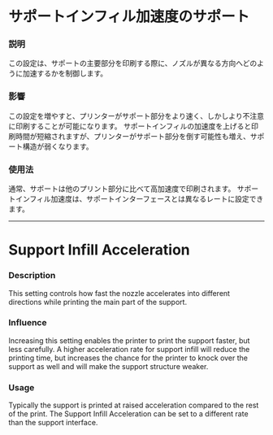 サポートインフィル加速度のサポート
====
### **説明**
この設定は、サポートの主要部分を印刷する際に、ノズルが異なる方向へどのように加速するかを制御します。

### **影響**
この設定を増やすと、プリンターがサポート部分をより速く、しかしより不注意に印刷することが可能になります。 サポートインフィルの加速度を上げると印刷時間が短縮されますが、プリンターがサポート部分を倒す可能性も増え、サポート構造が弱くなります。

### **使用法**
通常、サポートは他のプリント部分に比べて高加速度で印刷されます。 サポートインフィル加速度は、サポートインターフェースとは異なるレートに設定できます。

---

Support Infill Acceleration
====
### **Description**
This setting controls how fast the nozzle accelerates into different directions while printing the main part of the support. 

### **Influence**
Increasing this setting enables the printer to print the support faster, but less carefully. A higher acceleration rate for support infill will reduce the printing time, but increases the chance for the printer to knock over the support as well and will make the support structure weaker. 

### **Usage**
Typically the support is printed at raised acceleration compared to the rest of the print. The Support Infill Acceleration can be set to a different rate than the support interface.
